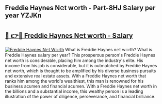 ## Freddie Haynes N𝚎t w𝚘rth - Part-8HJ S𝚊lary per year YZJKn

# <h2><a href="http://gc4urn.nevu.top/?p=Freddie+Haynes">🔗 👉🔴 Freddie Haynes N𝚎t w𝚘rth - S𝚊lary</a></h2>

[![Freddie Haynes N𝚎t W𝚘rth](https://i.imgur.com/Oavwk0R.jpeg)](http://gc4urn.nevu.top/?p=Freddie+Haynes)
What is Freddie Haynes n𝚎t w𝚘rth? What is Freddie Haynes s𝚊lary per year?
This prosperous person's Freddie Haynes net worth is considerable, placing him among the industry's elite. His income from his job is considerable, but it is outmatched by Freddie Haynes net worth, which is thought to be amplified by his diverse business pursuits and extensive real estate assets. With a Freddie Haynes net worth that ranks him among the world's wealthiest, this man is renowned for his business acumen and financial acumen. With a Freddie Haynes net worth in the billions and a substantial income, this wealthy person is a leading illustration of the power of diligence, perseverance, and financial brilliance.
